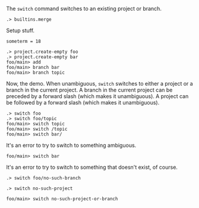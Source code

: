 The `switch` command switches to an existing project or branch.

```ucm:hide
.> builtins.merge
```

Setup stuff.

```unison
someterm = 18
```

```ucm
.> project.create-empty foo
.> project.create-empty bar
foo/main> add
foo/main> branch bar
foo/main> branch topic
```

Now, the demo. When unambiguous, `switch` switches to either a project or a branch in the current project. A branch in
the current project can be preceded by a forward slash (which makes it unambiguous). A project can be followed by a
forward slash (which makes it unambiguous).

```ucm
.> switch foo
.> switch foo/topic
foo/main> switch topic
foo/main> switch /topic
foo/main> switch bar/
```

It's an error to try to switch to something ambiguous.

```ucm:error
foo/main> switch bar
```

It's an error to try to switch to something that doesn't exist, of course.

```ucm:error
.> switch foo/no-such-branch
```

```ucm:error
.> switch no-such-project
```

```ucm:error
foo/main> switch no-such-project-or-branch
```
